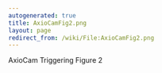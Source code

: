 ```yaml
---
autogenerated: true
title: AxioCamFig2.png
layout: page
redirect_from: /wiki/File:AxioCamFig2.png
---
```


AxioCam Triggering Figure 2
